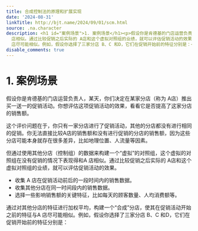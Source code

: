 ```yaml
---
title: 合成控制法的原理和扩展实现
date: '2024-08-31'
linkTitle: http://bjt.name/2024/09/01/scm.html
source: .na.character
description: <h1 id="案例场景">1. 案例场景</h1><p>假设你是肯德基的门店运营负责人，某天，你们决定在某家分店（称为 A店）推出买一送一的促销活动。你想评估这项促销活动的效果，看看它是否提高了这家分店的销售额。</p><p>这个评价问题在于，你只有一家分店进行了促销活动，其他的分店都没有进行相同的促销。你无法直接比较A店的销售额和没有进行促销的分店的销售额，因为这些分店可能本身就存在很多差异，比如地理位置、人流量等因素。</p><p>但通过使用其他分店（控制组）的数据来构建一个“虚拟”的对照组，这个虚拟的对照组在没有促销的情况下表现得和A
  店相似。通过比较促销之后实际的 A店和这个虚拟对照组的业绩，就可以评估促销活动的效果。</p><ul><li>收集 A 店在促销活动前后的一段时间内的销售数据。</li><li>收集其他分店在同一时间段内的销售数据。</li><li>选择一些影响销售额的关键特征，比如每天的顾客数量、人均消费额等。</li></ul><p>通过对其他分店的特征进行加权平均，构建一个“合成”分店，使其在促销活动开始之前的特征与A
  店尽可能相似。例如，假设你选择了三家分店 B、C 和D，它们在促销开始前的特征分别是：</p><ul ...
disable_comments: true
---
```

<h1 id="案例场景">1. 案例场景</h1><p>假设你是肯德基的门店运营负责人，某天，你们决定在某家分店（称为 A店）推出买一送一的促销活动。你想评估这项促销活动的效果，看看它是否提高了这家分店的销售额。</p><p>这个评价问题在于，你只有一家分店进行了促销活动，其他的分店都没有进行相同的促销。你无法直接比较A店的销售额和没有进行促销的分店的销售额，因为这些分店可能本身就存在很多差异，比如地理位置、人流量等因素。</p><p>但通过使用其他分店（控制组）的数据来构建一个“虚拟”的对照组，这个虚拟的对照组在没有促销的情况下表现得和A 店相似。通过比较促销之后实际的 A店和这个虚拟对照组的业绩，就可以评估促销活动的效果。</p><ul><li>收集 A 店在促销活动前后的一段时间内的销售数据。</li><li>收集其他分店在同一时间段内的销售数据。</li><li>选择一些影响销售额的关键特征，比如每天的顾客数量、人均消费额等。</li></ul><p>通过对其他分店的特征进行加权平均，构建一个“合成”分店，使其在促销活动开始之前的特征与A 店尽可能相似。例如，假设你选择了三家分店 B、C 和D，它们在促销开始前的特征分别是：</p><ul ...